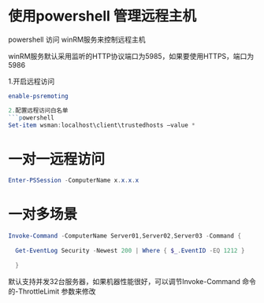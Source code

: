 # 使用powershell 管理远程主机

powershell 访问 winRM服务来控制远程主机

winRM服务默认采用监听的HTTP协议端口为5985，如果要使用HTTPS，端口为5986

1.开启远程访问
```powershell
enable-psremoting

2.配置远程访问白名单
```powershell
Set-item wsman:localhost\client\trustedhosts –value *
 ```
# 一对一远程访问
```powershell
Enter-PSSession -ComputerName x.x.x.x
 ```
# 一对多场景
```powershell
Invoke-Command -ComputerName Server01,Server02,Server03 -Command { 
  
  Get-EventLog Security -Newest 200 | Where { $_.EventID -EQ 1212 }
  
  }
 ```

默认支持并发32台服务器，如果机器性能很好，可以调节Invoke-Command 命令的-ThrottleLimit 参数来修改




